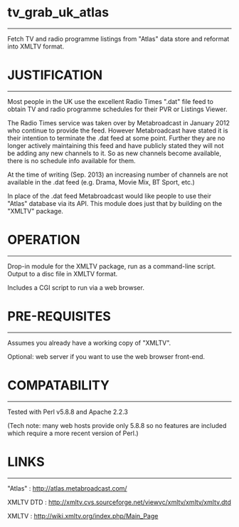 # tv_grab_uk_atlas
----------------

Fetch TV and radio programme listings from "Atlas" data store and reformat into XMLTV format.


# JUSTIFICATION
-------------

Most people in the UK use the excellent Radio Times ".dat" file feed to obtain TV and radio programme schedules for their PVR or Listings Viewer.

The Radio Times service was taken over by Metabroadcast in January 2012 who continue to provide the feed.  However Metabroadcast have stated it is their intention to terminate the .dat feed at some point.  Further they are no longer actively maintaining this feed and have publicly stated they will not be adding any new channels to it.  So as new channels become available, there is no schedule info available for them.  

At the time of writing (Sep. 2013) an increasing number of channels are not available in the .dat feed (e.g. Drama, Movie Mix, BT Sport, etc.)

In place of the .dat feed Metabroadcast would like people to use their "Atlas" database via its API.  This module does just that by building on the "XMLTV" package.



# OPERATION
---------

Drop-in module for the XMLTV package, run as a command-line script.  Output to a disc file in XMLTV format.

Includes a CGI script to run via a web browser.



# PRE-REQUISITES
--------------

Assumes you already have a working copy of "XMLTV".

Optional: web server if you want to use the web browser front-end.



# COMPATABILITY
-------------

Tested with Perl v5.8.8 and Apache 2.2.3

(Tech note: many web hosts provide only 5.8.8 so no features are included which require a more recent version of Perl.)



# LINKS
-----

"Atlas" : http://atlas.metabroadcast.com/

XMLTV DTD : http://xmltv.cvs.sourceforge.net/viewvc/xmltv/xmltv/xmltv.dtd

XMLTV : http://wiki.xmltv.org/index.php/Main_Page

